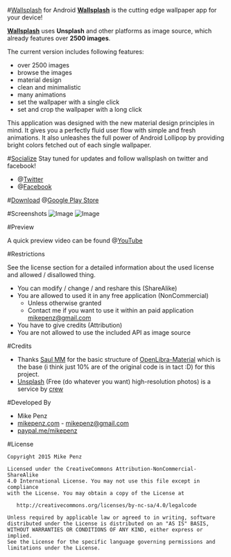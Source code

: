 #[Wallsplash] for Android
**[Wallsplash]** is the cutting edge wallpaper app for your device!

**[Wallsplash]** uses **Unsplash** and other platforms as image source, which already features over **2500 images**.

The current version includes following features:
* over 2500 images
* browse the images
* material design
* clean and minimalistic
* many animations
* set the wallpaper with a single click
* set and crop the wallpaper with a long click

This application was designed with the new material design principles in mind. It gives you a perfectly fluid user flow with simple and fresh animations. It also unleashes the full power of Android Lollipop by providing bright colors fetched out of each single wallpaper.

#[Socialize](http://twitter.com/wallsplashapp)
Stay tuned for updates and follow wallsplash on twitter and facebook!
- @[Twitter](http://twitter.com/wallsplashapp)
- @[Facebook](http://facebook.com/wallsplashapp)

#[Download](http://wallsplashapp.com/getit)
@[Google Play Store](http://wallsplashapp.com/getit)

#Screenshots
![Image](http://wallsplashapp.com/images/screenshots/1.png)
![Image](http://wallsplashapp.com/images/screenshots/6.png)

#Preview

A quick preview video can be found @[YouTube](https://www.youtube.com/watch?v=98-bArYkfAI)

#Restrictions

See the license section for a detailed information about the used license and allowed / disallowed thing.

* You can modify / change / and reshare this (ShareAlike)
* You are allowed to used it in any free application (NonCommercial)
    * Unless otherwise granted
    * Contact me if you want to use it within an paid application [mikepenz@gmail.com](mikepenz@gmail.com)
* You have to give credits (Attribution)
* You are not allowed to use the included API as image source

#Credits

- Thanks [Saul MM](https://github.com/saulmm) for the basic structure of [OpenLibra-Material](https://github.com/saulmm/OpenLibra-Material) which is the base (i think just 10% are of the original code is in tact :D) for this project.
- [Unsplash](https://unsplash.com) (Free (do whatever you want) high-resolution photos) is a service by [crew](https://pickcrew.com/)

#Developed By

* Mike Penz 
 * [mikepenz.com](http://mikepenz.com) - <mikepenz@gmail.com>
 * [paypal.me/mikepenz](http://paypal.me/mikepenz)

#License

    Copyright 2015 Mike Penz

    Licensed under the CreativeCommons Attribution-NonCommercial-ShareAlike 
    4.0 International License. You may not use this file except in compliance 
    with the License. You may obtain a copy of the License at

       http://creativecommons.org/licenses/by-nc-sa/4.0/legalcode

    Unless required by applicable law or agreed to in writing, software
    distributed under the License is distributed on an "AS IS" BASIS,
    WITHOUT WARRANTIES OR CONDITIONS OF ANY KIND, either express or implied.
    See the License for the specific language governing permissions and
    limitations under the License.
    
[Wallsplash]:http://wallsplashapp.com
